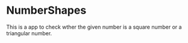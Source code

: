 # NumberShapes
This is a app to check wther the given number is a square number or a triangular number.
